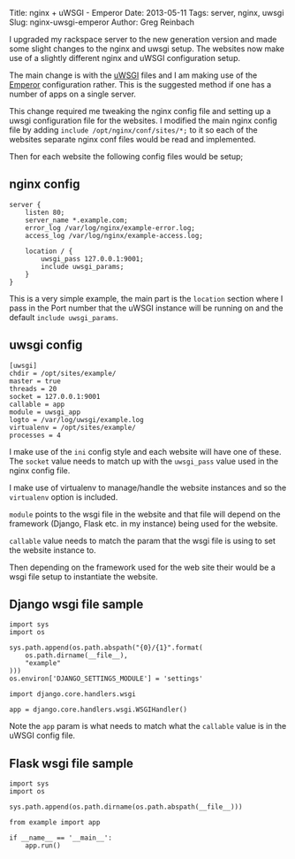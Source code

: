Title: nginx + uWSGI - Emperor
Date: 2013-05-11
Tags: server, nginx, uwsgi
Slug: nginx-uwsgi-emperor
Author: Greg Reinbach

I upgraded my rackspace server to the new generation version and made some slight changes to the nginx and uwsgi setup. The websites now make use of a slightly different nginx and uWSGI configuration setup.

The main change is with the [uWSGI](https://projects.unbit.it/uwsgi/) files and I am making use of the [Emperor](http://uwsgi-docs.readthedocs.org/en/latest/Emperor.html) configuration rather. This is the suggested method if one has a number of apps on a single server.

This change required me tweaking the nginx config file and setting up a uwsgi configuration file for the websites. I modified the main nginx config file by adding `include /opt/nginx/conf/sites/*;` to it so each of the websites separate nginx conf files would be read and implemented.

Then for each website the following config files would be setup;


nginx config
------------

    server {
        listen 80;
        server_name *.example.com;
        error_log /var/log/nginx/example-error.log;
        access_log /var/log/nginx/example-access.log;

        location / {
            uwsgi_pass 127.0.0.1:9001;
            include uwsgi_params;
        }
    }

This is a very simple example, the main part is the `location` section where I pass in the Port number that the uWSGI instance will be running on and the default `include uwsgi_params`.


uwsgi config
------------

    [uwsgi]
    chdir = /opt/sites/example/
    master = true
    threads = 20
    socket = 127.0.0.1:9001
    callable = app
    module = uwsgi_app
    logto = /var/log/uwsgi/example.log
    virtualenv = /opt/sites/example/
    processes = 4

I make use of the `ini` config style and each website will have one of these. The `socket` value needs to match up with the `uwsgi_pass` value used in the nginx config file.

I make use of virtualenv to manage/handle the website instances and so the `virtualenv` option is included.

`module` points to the wsgi file in the website and that file will depend on the framework (Django, Flask etc. in my instance) being used for the website.

`callable` value needs to match the param that the wsgi file is using to set the website instance to.

Then depending on the framework used for the web site their would be a wsgi file setup to instantiate the website.

Django wsgi file sample
-----------------------

    import sys
    import os

    sys.path.append(os.path.abspath("{0}/{1}".format(
        os.path.dirname(__file__),
        "example"
    )))
    os.environ['DJANGO_SETTINGS_MODULE'] = 'settings'

    import django.core.handlers.wsgi

    app = django.core.handlers.wsgi.WSGIHandler()

Note the `app` param is what needs to match what the `callable` value is in the uWSGI config file.

Flask wsgi file sample
----------------------

    import sys
    import os

    sys.path.append(os.path.dirname(os.path.abspath(__file__)))

    from example import app

    if __name__ == '__main__':
        app.run()
